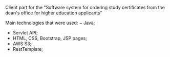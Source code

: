 Client part for the "Software system for ordering study certificates from the dean's office for higher education applicants"

Main technologies that were used:
− Java;
- Servlet API;
- HTML, CSS, Bootstrap, JSP pages;
- AWS S3;
- RestTemplate;
